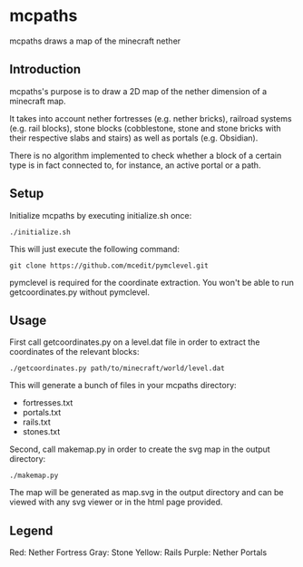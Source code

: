 mcpaths
=======

mcpaths draws a map of the minecraft nether

Introduction
------------

mcpaths's purpose is to draw a 2D map of the nether dimension of a minecraft map.

It takes into account nether fortresses (e.g. nether bricks), railroad systems (e.g. rail blocks),
stone blocks (cobblestone, stone and stone bricks with their respective slabs and stairs) as well as 
portals (e.g. Obsidian).

There is no algorithm implemented to check whether a block of a certain type is in fact connected to,
for instance, an active portal or a path.


Setup
-----
Initialize mcpaths by executing initialize.sh once:
```
./initialize.sh
```

This will just execute the following command:
```
git clone https://github.com/mcedit/pymclevel.git
```

pymclevel is required for the coordinate extraction. You won't be able to run getcoordinates.py 
without pymclevel.


Usage
-----
First call getcoordinates.py on a level.dat file in order to extract the coordinates of the relevant blocks:
```
./getcoordinates.py path/to/minecraft/world/level.dat
```

This will generate a bunch of files in your mcpaths directory:
  * fortresses.txt
  * portals.txt
  * rails.txt
  * stones.txt

Second, call makemap.py in order to create the svg map in the output directory:
```
./makemap.py
```

The map will be generated as map.svg in the output directory and can be viewed with any svg viewer or in
the html page provided.

Legend
------
Red: Nether Fortress
Gray: Stone
Yellow: Rails
Purple: Nether Portals